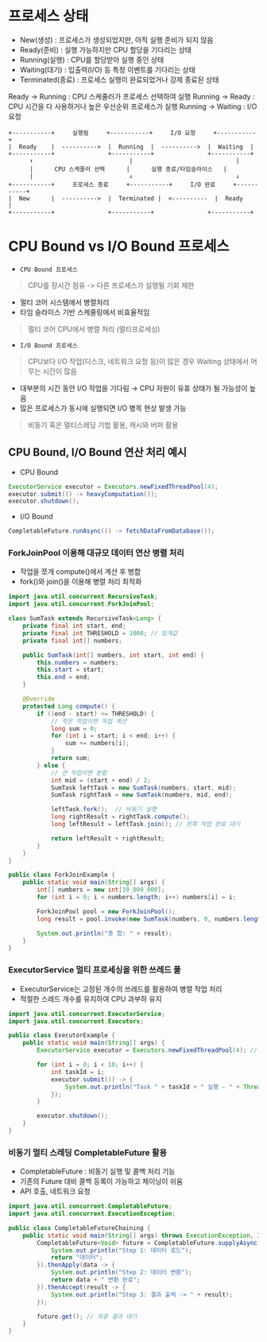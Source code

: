 # 프로세스 상태
- New(생성) : 프로세스가 생성되었지만, 아직 실행 준비가 되지 않음
- Ready(준비) : 실행 가능하지만 CPU 할당을 기다리는 상태
- Running(실행) : CPU를 할당받아 실행 중인 상태
- Waiting(대기) : 입출력(I/O) 등 특정 이벤트를 기다리는 상태 
- Terminated(종료) : 프로세스 실행이 완료되었거나 강제 종료된 상태 


Ready -> Running : CPU 스케줄러가 프로세스 선택하여 실행 
Running -> Ready : CPU 시간을 다 사용하거나 높은 우선순위 프로세스가 실행
Running -> Waiting : I/O 요청

```
+-----------+     실행됨     +-----------+     I/O 요청     +-----------+
|  Ready    |  ---------->  |  Running  |  ---------->  |  Waiting  |
+-----------+               +-----------+               +-----------+
      ↑                           |                             |
      |      CPU 스케줄러 선택      |      실행 종료/타임슬라이스   |
      |                           ↓                             ↓
+-----------+     프로세스 종료     +-----------+     I/O 완료     +-----------+
|  New      |  ---------->  |  Terminated |  <----------  |  Ready    |
+-----------+               +-----------+               +-----------+

```

# CPU Bound vs I/O Bound 프로세스
- `CPU Bound 프로세스`
> CPU를 장시간 점유 -> 다른 프로세스가 실행될 기회 제한
- 멀티 코어 시스템에서 병렬처리 
- 타임 슬라이스 기반 스케줄링에서 비효율적임
> 멀티 코어 CPU에서 병렬 처리 (멀티프로세싱)

-  `I/O Bound 프로세스`
> CPU보다 I/O 작업(디스크, 네트워크 요청 등)이 많은 경우 Waiting 상태에서 머무는 시간이 많음
- 대부분의 시간 동안 I/O 작업을 기다림 → CPU 자원이 유휴 상태가 될 가능성이 높음
- 많은 프로세스가 동시에 실행되면 I/O 병목 현상 발생 가능  
> 비동기 혹은 멀티스레딩 기법 활용, 캐시와 버퍼 활용 



## CPU Bound, I/O Bound 연산 처리 예시 
- CPU Bound
```java
ExecutorService executor = Executors.newFixedThreadPool(4);
executor.submit(() -> heavyComputation());
executor.shutdown();
```

- I/O Bound
```java
CompletableFuture.runAsync(() -> fetchDataFromDatabase());
```



### ForkJoinPool 이용해 대규모 데이터 연산 병렬 처리 
- 작업을 쪼개 compute()에서 계산 후 병합
- fork()와 join()을 이용해 병렬 처리 최적화 

```java
import java.util.concurrent.RecursiveTask;
import java.util.concurrent.ForkJoinPool;

class SumTask extends RecursiveTask<Long> {
    private final int start, end;
    private final int THRESHOLD = 1000; // 임계값
    private final int[] numbers;

    public SumTask(int[] numbers, int start, int end) {
        this.numbers = numbers;
        this.start = start;
        this.end = end;
    }

    @Override
    protected Long compute() {
        if ((end - start) <= THRESHOLD) {
            // 작은 작업이면 직접 계산
            long sum = 0;
            for (int i = start; i < end; i++) {
                sum += numbers[i];
            }
            return sum;
        } else {
            // 큰 작업이면 분할
            int mid = (start + end) / 2;
            SumTask leftTask = new SumTask(numbers, start, mid);
            SumTask rightTask = new SumTask(numbers, mid, end);

            leftTask.fork();  // 비동기 실행
            long rightResult = rightTask.compute();
            long leftResult = leftTask.join(); // 왼쪽 작업 완료 대기

            return leftResult + rightResult;
        }
    }
}

public class ForkJoinExample {
    public static void main(String[] args) {
        int[] numbers = new int[10_000_000];
        for (int i = 0; i < numbers.length; i++) numbers[i] = i;

        ForkJoinPool pool = new ForkJoinPool();
        long result = pool.invoke(new SumTask(numbers, 0, numbers.length));

        System.out.println("총 합: " + result);
    }
}
```

### ExecutorService 멀티 프로세싱을 위한 쓰레드 풀
- ExecutorService는 고정된 개수의 쓰레드를 활용하여 병렬 작업 처리 
- 적절한 스레드 개수를 유지하여 CPU 과부하 유지 
```java
import java.util.concurrent.ExecutorService;
import java.util.concurrent.Executors;

public class ExecutorExample {
    public static void main(String[] args) {
        ExecutorService executor = Executors.newFixedThreadPool(4); // 4개의 쓰레드 풀 생성

        for (int i = 0; i < 10; i++) {
            int taskId = i;
            executor.submit(() -> {
                System.out.println("Task " + taskId + " 실행 - " + Thread.currentThread().getName());
            });
        }

        executor.shutdown();
    }
}
```

### 비동기 멀티 스레딩 CompletableFuture 활용 
- CompletableFuture : 비동기 실행 및 콜백 처리 기능 
- 기존의 Future 대비 콜백 등록이 가능하고 체이닝이 쉬움  
- API 호출, 네트워크 요청 

```java
import java.util.concurrent.CompletableFuture;
import java.util.concurrent.ExecutionException;

public class CompletableFutureChaining {
    public static void main(String[] args) throws ExecutionException, InterruptedException {
        CompletableFuture<Void> future = CompletableFuture.supplyAsync(() -> {
            System.out.println("Step 1: 데이터 로드");
            return "데이터";
        }).thenApply(data -> {
            System.out.println("Step 2: 데이터 변환");
            return data + " 변환 완료";
        }).thenAccept(result -> {
            System.out.println("Step 3: 결과 출력 -> " + result);
        });

        future.get(); // 최종 결과 대기
    }
}
```